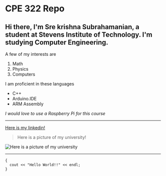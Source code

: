 # CPE 322 Repo
## **Hi there, I'm Sre krishna Subrahamanian, a student at Stevens Institute of Technology. I'm studying Computer Engineering.**

A few of my interests are
1. Math
2. Physics
3. Computers

I am proficient in these languages
- C++
- Arduino.IDE
- ARM Assembly

*I would love to use a Raspberry Pi for this course*

---

[Here is my linkedin!](https://www.linkedin.com/in/srekrishnasubrahamanian/)

>Here is a picture of my university!

![Here is a picture of my university](https://tour.stevens.edu/maps/UMAP_2017082365446_MINI.jpg)

---

```
{
  cout << "Hello World!!" << endl;
}
```


